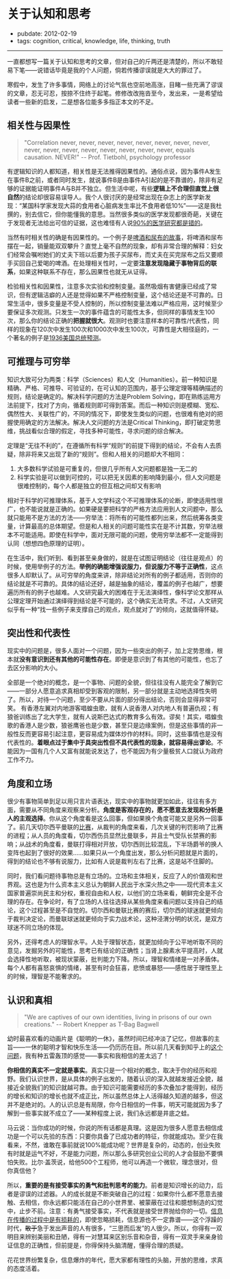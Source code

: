 # 关于认知和思考

- pubdate: 2012-02-19
- tags: cognition, critical, knowledge, life, thinking, truth

---

一直都想写一篇关于认知和思考的文章，但对自己的斤两还是清楚的，所以不敢轻易下笔——说错话毕竟是我的个人问题，倘若传播谬误就是大大的罪过了。

寒假中，发生了许多事情，网络上的讨论气氛也空前地高涨，目睹一些充满了谬误的文章，忍无可忍，按捺不住终于起笔。修修改改拖沓至今，发出来，一是希望给读者一些新的启发，二是想各位能多多指正本文的不足。

## 相关性与因果性

> "Correlation never, never, never, never, never, never, never, never, never, never, never, never, never, never, never, never, equals causation. NEVER!"
> -- Prof. Tietbohl, psychology professor

有逻辑知识的人都知道，相关性是无法推得因果性的。通俗点说，因为事件A发生在事件B之前，或者同时发生，就说事件B是由事件A引起的是不靠谱的，除非有足够的证据能证明事件A与B并不独立。但生活中呢，有些**逻辑上不合理但直觉上很自然**的结论却很容易误导人。我个人很讨厌的是经常出现在杂志上的医学新发现：“某国科学家发现大蒜的食用者心脏病发生率比不食用者低10%”——这是我杜撰的，别去信它，但你能懂我的意思。当然很多类似的医学发现都很奇葩，关键在于发现者无法给出可信的证据，这也难怪有人说[90%的医学研究都是错的](http://www.geekonomics10000.com/566 "医学研究能当真么？")。

当然有时相关性的确是有因果性的。一个例子是[啤酒和尿布的故事](http://en.wikipedia.org/wiki/Association_rule_learning#Lore "Beer and diaper story")，将啤酒和尿布摆在一起，销量能双双攀升？直觉上毫不自然的现象，却有非常合理的解释：妇女们经常会嘱咐她们的丈夫下班以后要为孩子买尿布，而丈夫在买完尿布之后又要顺手买回自己爱喝的啤酒。在处理相关性时，一定要**注意发现隐藏于事物背后的联系**，如果这种联系不存在，那么因果性也就无从证得。

检验相关性和因果性，注意多次实验和控制变量。虽然吸烟有害健康已经成了常识，但有逻辑洁癖的人还是觉得如果不严格控制变量，这个结论还是不可靠的。日常生活中，很多变量是不受人控制的，所以控制变量法难以严格应用，这时候至少要保证多次观测。只发生一次的事件蕴含的可能性太多，但同样的事情发生100次，那么你的结论正确的**把握就很大**。观测时也要注意样本的可靠性/代表性，同样的现象在120次中发生100次和1000次中发生100次，可靠性是大相径庭的，一个著名的例子是[1936美国总统预测](http://drmatthewashton.com/2011/06/21/political-predictions-they-got-wrong-no21-the-literary-digest-predicts-that-landon-will-win-the-1936-election/)。

## 可推理与可穷举

知识大致可分为两类：科学（Sciences）和人文（Humanities）。前一种知识是精确、严格、可推导、可验证的，在可认知的范围内，基于公理定理等精确描述的规则，结论是确定的。解决科学问题的方法是Problem Solving，即在熟练运用方法前提下，找对了方向，循着规则即可得到答案。而后一种知识则是模糊、宽松、偶然性大、关联性广的，不同的情况下，即使发生类似的问题，也很难有绝对的把握使用确定的方法解决。解决人文问题的方法是Critical Thinking，即打破定势思维，挑战看似合理的假定，寻找多种可能性，寻求问题的综合解决。

定理是“无往不利的”，在遵循所有科学“规则”的前提下得到的结论，不会有人去质疑，除非将来又出现了新的“规则”。但和人相关的问题却大不相同：

1. 大多数科学试验是可重复的，但很几乎所有人文问题都是独一无二的
1. 科学实验是可以做到可控的，可以把无关因素的影响降到最小，但人文问题是很难控制的，每个人都是独立的但互相之间却又有影响

相对于科学的可推理体系，基于人文学科这个不可推理体系的论断，即使适用性很广，也不能说就是正确的。如果硬是要把科学的严格方法应用到人文问题中，那么就只能用不是方法的方法——穷举法：将所有的可能性都列出来，然后统筹各类变量，计算最高的总体期望。但是和人相关的问题可能性实在是不计其数，穷举法根本不可能适用。即使在科学中，面对无限可能的问题，使用穷举法都不一定能得到认同（想想四色原理的证明）。

在生活中，我们听到、看到甚至亲身做的，就是在试图证明结论（往往是观点）的时候，使用举例子的方法。**举例的确能增强说服力，但说服力不等于正确性**，这点很多人却默认了。从可穷举的角度来讲，除非结论对所有的例子都适用，否则你的结论就是不可靠的。具体的结论还好，越是抽象的结论，覆盖的例子也越广，想要遍历所有的例子也越难。人文研究最大的困难在于无法演绎性，像科学论文那样从公理定理开始通过演绎得到结论是不可能的，这个确实无法苛求。不过，人文研究似乎有一种“找一些例子来支撑自己的观点，观点就对了”的倾向，这就值得怀疑。

## 突出性和代表性

现实中的问题是，很多人面对一个问题，因为一些突出的例子，加上定势思维，根本就**没有意识到还有其他的可能性存在**。即便是意识到了有其他的可能性，也忘了去区分影响的大小。

全部是一个绝对的概念，是一个事物、问题的全貌，但往往没有人能完全了解到它——一部分人愿意追求真相却受到客观的限制，另一部分就是主动地选择性失明了。所以，对待一个问题，至少不要从片面的部分得出结论，否则会显得非常可笑。 有香港左翼对内地游客唱蝗虫歌，就有人说香港人对内地人有普遍仇视；有狼爸训练出了北大学生，就有人说斯巴达式的教育多么有效。谬矣！其实，唱蝗虫歌的香港人是少数，狼爸鹰爸也是少数，甚至只是边缘案例，但是这些事情的非一般性反而更容易引起注意，更容易成为媒体炒作的材料。同时，这些事情也是没有代表性的。**着眼点过于集中于具突出性但不具代表性的现象，就容易得出谬论**。不能因为一国有几个人又富有就能说发达了，也不能因为有少量极贫人口就认为政府工作不力。

## 角度和立场

很少有事物简单到足以用只言片语表达，现实中的事物就更加如此，往往有多方面，需要从不同角度来观察来分析。**角度是客观存在的，愿不愿意去发现和分析是人的主观选择**。你从这个角度看是这么回事，但如果换个角度可能又是另外一回事了。前几天切尔西平曼联的[比赛](http://www.bbc.co.uk/sport/0/football/16779082 "Chelsea 3-3 Manchester United")，从裁判的角度来看，几次关键的判罚影响了比赛的进程；从人员的角度看，切尔西伤员显然比曼联多，并且士气受队长禁赛的影响；从战术的角度看，曼联打得相对开放，切尔西则比较混乱，下半场爵爷的换人变阵也起到了很好的效果……如果只从一个角度出发，那么分析问题就是片面的，得到的结论也不够有说服力，比如有人说是裁判左右了比赛，这是站不住脚的。

同时，我们看问题待事物总是有立场的。立场和主体相关，反应了人的价值观和世界观。这也是为什么资本主义总认为朝鲜人民出于水深火热之中——现代资本主义国家普遍崇尚民主和分权，重视自由和人权，以他们的立场来看，朝鲜完全是不合理的存在。在争论时，有了立场的人往往选择从某些角度来看问题以支持自己的结论，这个过程甚至是不自觉的。切尔西和曼联比赛的赛后，切尔西的球迷就更倾向于裁判决定论，而曼联球迷就更倾向于实力战术论，这种泾渭分明的状况，是双方球迷不同立场的体现。

另外，还得考虑人的理智水平。人处于理智状态，就更加倾向于公平地听取不同的意见，发掘另外的可能性，思考已有结论的正确性；当肾上腺素水平提高时，人就会选择性地听取，被现状蒙蔽，批判能力下降。所以，理智和情绪是一对矛盾体。每个人都有喜怒哀惧的情绪，甚至有时会狂喜，悲愤或暴怒——感性居于理性至上的时候，理智是不能奢求的。

## 认识和真相

> "We are captives of our own identities, living in prisons of our own creations."
> -- Robert Knepper as T-Bag Bagwell

幼时最喜欢看的动画片是《聪明的一休》，虽然时间已经冲淡了记忆，但故事的主旨——一休的聪明才智和快乐生活——仍历历在目。所以前几天看到知乎上的[这个问题](http://www.zhihu.com/question/19908105)，我有种五雷轰顶的感觉——事实和我相信的差太远了！

**你相信的真实不一定就是事实**。真实只是一个相对的概念，取决于你的经历和视野。我们认识世界，是从具体的例子出发的，随着认识的深入就越发接近全貌，越接近全貌我们的知识就越可靠。由于知识可能需要经历的多次叠加才能得到，经历的增长和知识的增长也就不成正比，所以虽然总体上人活得越久知道的越多，但这并不是绝对的。人的认识总是有局限，你今日相信的一件事，明天可能就因为多了解到一些事实就不成立了——某种程度上说，我们永远都是井底之蛙。

马云说：当你成功的时候，你说的所有话都是真理。这是因为很多人愿意去相信成功是一个可以先验的东西：只要你具备了已成功者的特征，你就能成功。至少在我看来，不然，谁敢在事前就说100%能成功呢？世界是复杂的，动态的，创业失败有时就是运气不好，不是能力问题，所以那么多研究创业公司的人才会鼓励不要惧怕失败。比尔·盖茨说，给他500个工程师，他可以再造一个微软，理念很对，但你真信他？

所以，**重要的是有接受事实的勇气和批判思考的能力**。前者是知识增长的动力，后者是谬误的过滤器。人的成长就是不断突破自己的过程：如果你什么都不愿意去接触、去相信，你永远都只能活在自己的小世界里、被蒙蔽在过往和臆想制造的幻觉中，止步不前。注意：有勇气接受事实，不代表就是接受世界抛给你的一切。[信息在传播的过程中是有损耗的](http://xianqu.org/2011/05/what-affect-infomation-spread/ "是什么在影响着信息的准确性")，即使忽略损耗，信息源也不一定靠谱——这个浮躁的时代，<del>敢于</del>急于发出声音的人有很多，“三思而后发”的人很少。所以，你得有一双明目来辨别美丽和丑陋，得有一对慧耳来区别乐音和杂音，得有一双灵手来亲身验证信息的正确性，但前提是，你得保持头脑清醒，懂得合理的质疑。

花花世界纷繁复杂，信息爆炸的年代，愿大家都有理性的头脑，开放的思维，求真的态度活着。

